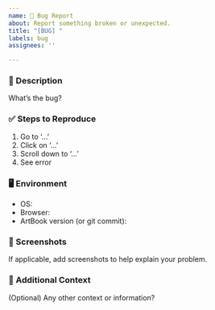 ```yaml
---
name: 🐛 Bug Report
about: Report something broken or unexpected.
title: "[BUG] "
labels: bug
assignees: ''

---
```


### 🧩 Description
What’s the bug?

### ✅ Steps to Reproduce
1. Go to ‘...’
2. Click on ‘...’
3. Scroll down to ‘...’
4. See error

### 🖥️ Environment
- OS:
- Browser:
- ArtBook version (or git commit):

### 📸 Screenshots
If applicable, add screenshots to help explain your problem.

### 💬 Additional Context
(Optional) Any other context or information?
